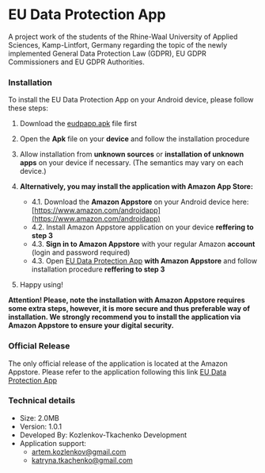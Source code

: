 # EU Data Protection App
 A project work of the students of the Rhine-Waal University of Applied Sciences, Kamp-Lintfort, Germany regarding the topic of the newly implemented General Data Protection Law (GDPR), EU GDPR Commissioners and EU GDPR Authorities. 

### Installation
To install the EU Data Protection App on your Android device, please follow these steps: 

 1. Download the [eudpapp.apk](https://github.com/artemkoslenkov/eudpapp/releases/download/1.0.1/eudpapp_v1.0.1.apk) file first 
 2.  Open the **Apk** file on your **device** and follow the installation procedure
 3.  Allow installation from **unknown sources** or **installation of unknown apps** on your device if necessary. (The semantics may vary on each device.)
 4.  **Alternatively, you may install the application with Amazon App Store:**
	 * 4.1. Download the **Amazon Appstore** on your Android device here: [https://www.amazon.com/androidapp](https://www.amazon.com/androidapp) 
	 * 4.2. Install Amazon Appstore application on your device **reffering to step 3**
	 * 4.3. **Sign in to Amazon Appstore** with your regular Amazon **account** (login and password required)
	 * 4.3. Open [EU Data Protection App](https://www.amazon.com/dp/B082ZQQT6F/ref=cm_sw_em_r_mt_dp_U_ZkgeEbRXADGDE) **with Amazon Appstore** and follow installation procedure **reffering to step 3**  

5. Happy using!

**Attention! Please, note the installation with Amazon Appstore requires some extra steps, however, it is more secure and thus preferable way of installation. We strongly recommend you to install the application via Amazon Appstore to ensure your digital security.** 
 
### Official Release 
 The only official release of the application is located at the Amazon Appstore. 
 Please refer to the application following this link [EU Data Protection App](https://www.amazon.com/dp/B082ZQQT6F/ref=cm_sw_em_r_mt_dp_U_ZkgeEbRXADGDE)
 
### Technical details
* Size: 2.0MB
* Version: 1.0.1
* Developed By: Kozlenkov-Tkachenko Development
* Application support: 
	 * <artem.kozlenkov@gmail.com>
	 * <katryna.tkachenko@gmail.com>


